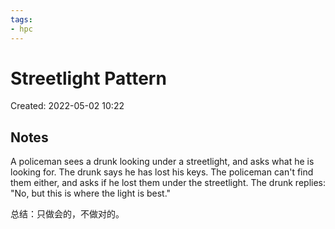 ```yaml
---
tags:
- hpc
---
```


# Streetlight Pattern

Created: 2022-05-02 10:22

## Notes

A policeman sees a drunk looking under a streetlight,
and asks what he is looking for.
The drunk says he has lost his keys.
The policeman can't find them either,
and asks if he lost them under the streetlight.
The drunk replies:
"No, but this is where the light is best."

总结：只做会的，不做对的。
